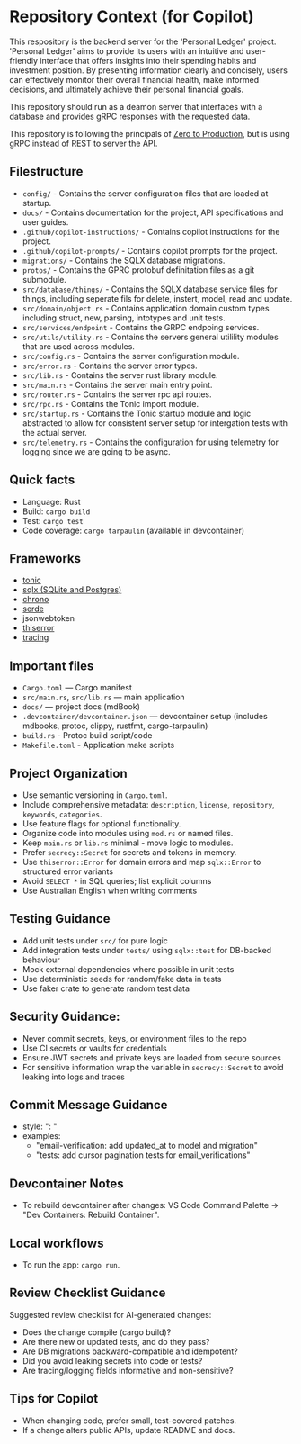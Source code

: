 # Repository Context (for Copilot)

This respository is the backend server for the 'Personal Ledger' project. 'Personal Ledger' aims to provide its users with an intuitive and user-friendly interface that offers insights into their spending habits and investment position. By presenting information clearly and concisely, users can effectively monitor their overall financial health, make informed decisions, and ultimately achieve their personal financial goals.

This repository should run as a deamon server that interfaces with a database and provides gRPC responses with the requested data.

This repository is following the principals of [Zero to Production](https://github.com/LukeMathWalker/zero-to-production), but is using gRPC instead of REST to server the API.

## Filestructure

- `config/` - Contains the server configuration files that are loaded at startup.
- `docs/` - Contains documentation for the project, API specifications and user guides.
- `.github/copilot-instructions/` - Contains copilot instructions for the project.
- `.github/copilot-prompts/` - Contains copilot prompts for the project.
- `migrations/` - Contains the SQLX database migrations.
- `protos/` - Contains the GPRC protobuf definitation files as a git submodule.
- `src/database/things/` - Contains the SQLX database service files for things, including seperate fils for delete, instert, model, read and update.
- `src/domain/object.rs` - Contains application domain custom types including struct, new, parsing, intotypes and unit tests.
- `src/services/endpoint` - Contains the GRPC endpoing services.
- `src/utils/utility.rs` - Contains the servers general utilility modules that are used across modules.
- `src/config.rs` - Contains the server configuration module.
- `src/error.rs` - Contains the server error types.
- `src/lib.rs` - Contains the server rust library module.
- `src/main.rs` - Contains the server main entry point.
- `src/router.rs` - Contains the server rpc api routes.
- `src/rpc.rs` - Contains the Tonic import module.
- `src/startup.rs` - Contains the Tonic startup module and logic abstracted to allow for consistent server setup for intergation tests with the actual server.
- `src/telemetry.rs` - Contains the configuration for using telemetry for logging since we are going to be async.


## Quick facts

- Language: Rust
- Build: `cargo build`
- Test: `cargo test`
- Code coverage: `cargo tarpaulin` (available in devcontainer)

## Frameworks

  - [tonic](https://github.com/hyperium/tonic)
  - [sqlx (SQLite and Postgres)](https://github.com/launchbadge/sqlx)
  - [chrono](https://docs.rs/chrono/latest/chrono/)
  - [serde](https://serde.rs/)
  - jsonwebtoken
  - [thiserror](https://docs.rs/thiserror/latest/thiserror/)
  - [tracing](https://docs.rs/tracing/latest/tracing/)


## Important files

- `Cargo.toml` — Cargo manifest
- `src/main.rs`, `src/lib.rs` — main application
- `docs/` — project docs (mdBook)
- `.devcontainer/devcontainer.json` — devcontainer setup (includes mdbooks, protoc, clippy, rustfmt, cargo-tarpaulin)
- `build.rs` - Protoc build script/code
- `Makefile.toml` - Application make scripts


## Project Organization

- Use semantic versioning in `Cargo.toml`.
- Include comprehensive metadata: `description`, `license`, `repository`, `keywords`, `categories`.
- Use feature flags for optional functionality.
- Organize code into modules using `mod.rs` or named files.
- Keep `main.rs` or `lib.rs` minimal - move logic to modules.
- Prefer `secrecy::Secret` for secrets and tokens in memory.
- Use `thiserror::Error` for domain errors and map `sqlx::Error` to structured error variants
- Avoid `SELECT *` in SQL queries; list explicit columns
- Use Australian English when writing comments


## Testing Guidance

- Add unit tests under `src/` for pure logic
- Add integration tests under `tests/` using `sqlx::test` for DB-backed
  behaviour
- Mock external dependencies where possible in unit tests
- Use deterministic seeds for random/fake data in tests
- Use faker crate to generate random test data


## Security Guidance:

- Never commit secrets, keys, or environment files to the repo
- Use CI secrets or vaults for credentials
- Ensure JWT secrets and private keys are loaded from secure sources
- For sensitive information wrap the variable in `secrecy::Secret` to avoid leaking into logs and traces


## Commit Message Guidance

- style: "<area>: <short description>"
- examples:
    - "email-verification: add updated_at to model and migration"
    - "tests: add cursor pagination tests for email_verifications"


## Devcontainer Notes

- To rebuild devcontainer after changes: VS Code Command Palette → "Dev Containers: Rebuild Container".


## Local workflows

- To run the app: `cargo run`.


## Review Checklist Guidance

Suggested review checklist for AI-generated changes:
  - Does the change compile (cargo build)?
  - Are there new or updated tests, and do they pass?
  - Are DB migrations backward-compatible and idempotent?
  - Did you avoid leaking secrets into code or tests?
  - Are tracing/logging fields informative and non-sensitive?


## Tips for Copilot

- When changing code, prefer small, test-covered patches.
- If a change alters public APIs, update README and docs.

